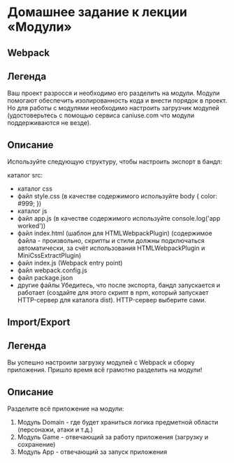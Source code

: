# Домашнее задание к лекции «Модули»

## Webpack
## Легенда
Ваш проект разросся и необходимо его разделить на модули. Модули помогают обеспечить изолированность кода и внести порядок в проект. Но для работы с модулями необходимо настроить загрузчик модулей (удостоверьтесь с помощью сервиса caniuse.com что модули поддерживаются не везде).

## Описание
Используйте следующую структуру, чтобы настроить экспорт в бандл:

каталог src:
* каталог css
* файл style.css (в качестве содержимого используйте body { color: #999; })
* каталог js
* файл app.js (в качестве содержимого используйте console.log('app worked'))
* файл index.html (шаблон для HTMLWebpackPlugin) (содержимое файла - произвольно, скрипты и стили должны подключаться автоматически, за счёт использования HTMLWebpackPlugin и MiniCssExtractPlugin)
* файл index.js (Webpack entry point)
* файл webpack.config.js
* файл package.json
* другие файлы
Убедитесь, что после экспорта, бандл запускается и работает (создайте для этого скрипт в npm, который запускает HTTP-сервер для каталога dist). HTTP-сервер выберите сами.

## Import/Export
## Легенда
Вы успешно настроили загрузку модулей с Webpack и сборку приложения. Пришло время всё грамотно разделить на модули!

## Описание
Разделите всё приложение на модули:

1. Модуль Domain - где будет храниться логика предметной области (персонажи, атаки и т.д.)
2. Модуль Game - отвечающий за работу приложения (загрузку и сохранение)
3. Модуль App - отвечающий за запуск приложения
